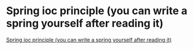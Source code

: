 # Spring ioc principle (you can write a spring yourself after reading it)
[Spring ioc principle (you can write a spring yourself after reading it)](https://aiwithcloud.com/2022/09/16/spring_ioc_principle_you_can_write_a_spring_yourself_after_reading_it/)